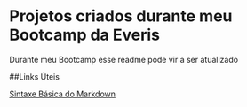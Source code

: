 # Projetos criados durante meu Bootcamp da Everis

Durante meu Bootcamp esse readme pode vir a ser atualizado

##Links Úteis

[Sintaxe Básica do Markdown](https://markdown.net.br/sintaxe-basica/)
